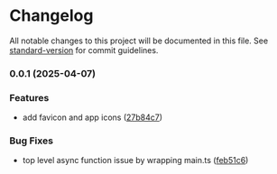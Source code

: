 # Changelog

All notable changes to this project will be documented in this file. See [standard-version](https://github.com/conventional-changelog/standard-version) for commit guidelines.

### 0.0.1 (2025-04-07)


### Features

* add favicon and app icons ([27b84c7](https://github.com/pabron7/necronet/commit/27b84c70557a6d041169d29515ea9cddc590eaed))


### Bug Fixes

* top level async function issue by wrapping main.ts ([feb51c6](https://github.com/pabron7/necronet/commit/feb51c66017768873af2982837a3d5c09a70ee9f))
